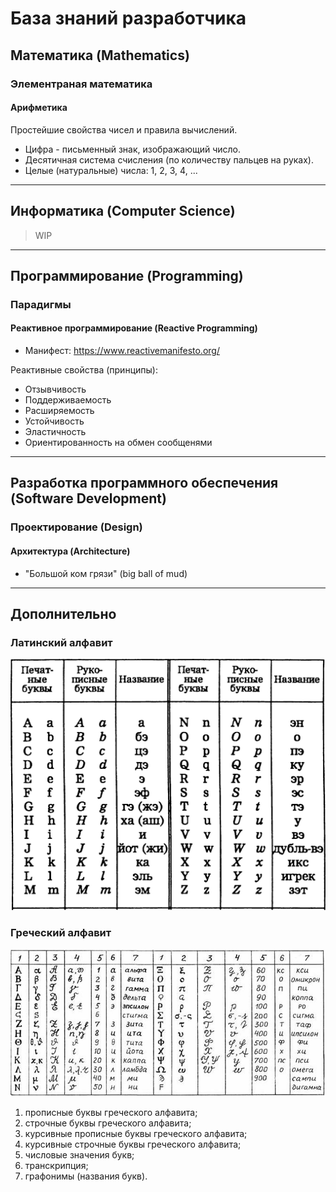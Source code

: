 # База знаний разработчика

## Математика (Mathematics)

### Элементраная математика

#### Арифметика

Простейшие свойства чисел и правила вычислений.

* Цифра - письменный знак, изображающий число.
* Десятичная система счисления (по количеству пальцев на руках).
* Целые (натуральные) числа: 1, 2, 3, 4, ...

---

## Информатика (Computer Science)

> WIP

---

## Программирование (Programming)

### Парадигмы

#### Реактивное программирование (Reactive Programming)

* Манифест: https://www.reactivemanifesto.org/

Реактивные свойства (принципы):
* Отзывчивость
* Поддерживаемость
* Расширяемость
* Устойчивость
* Эластичность
* Ориентированность на обмен сообщенями

---

## Разработка программного обеспечения (Software Development)

### Проектирование (Design)

#### Архитектура (Architecture)

* "Большой ком грязи" (big ball of mud)

---

## Дополнительно

### Латинский алфавит

![Latin alphabet](/latin_alphabet.jpg)

### Греческий алфавит

![Greek alphabet](/greek_alphabet.jpg)

1. прописные буквы греческого алфавита;
2. строчные буквы греческого алфавита;
3. курсивные прописные буквы греческого алфавита;
4. курсивные строчные буквы греческого алфавита;
5. числовые значения букв;
6. транскрипция;
7. графонимы (названия букв).
